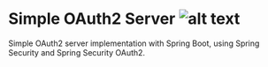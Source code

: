 # Simple OAuth2 Server ![alt text](https://travis-ci.org/lanka-guide/simple-oauth2-server.svg?branch=master)

Simple OAuth2 server implementation with Spring Boot, using Spring Security and Spring Security OAuth2.
